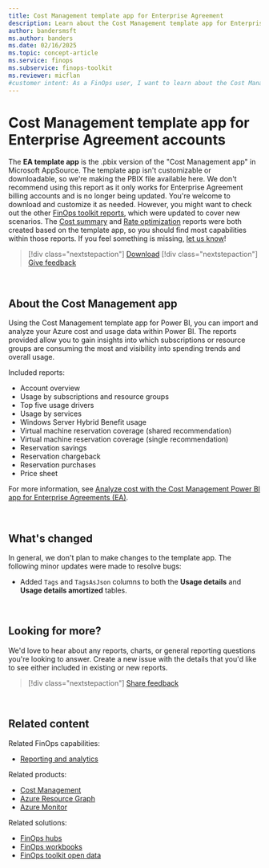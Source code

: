 ```yaml
---
title: Cost Management template app for Enterprise Agreement
description: Learn about the Cost Management template app for Enterprise Agreement accounts, including its features, usage insights, and available reports.
author: bandersmsft
ms.author: banders
ms.date: 02/16/2025
ms.topic: concept-article
ms.service: finops
ms.subservice: finops-toolkit
ms.reviewer: micflan
#customer intent: As a FinOps user, I want to learn about the Cost Management template app so that I can determine if should use it.
---
```


<!-- cSpell:ignore nextstepaction -->
<!-- markdownlint-disable-next-line MD025 -->
# Cost Management template app for Enterprise Agreement accounts

The **EA template app** is the .pbix version of the "Cost Management app" in Microsoft AppSource. The template app isn't customizable or downloadable, so we're making the PBIX file available here. We don't recommend using this report as it only works for Enterprise Agreement billing accounts and is no longer being updated. You're welcome to download and customize it as needed. However, you might want to check out the other [FinOps toolkit reports](reports.md), which were updated to cover new scenarios. The [Cost summary](cost-summary.md) and [Rate optimization](rate-optimization.md) reports were both created based on the template app, so you should find most capabilities within those reports. If you feel something is missing, [let us know](https://aka.ms/ftk/ideas)!

> [!div class="nextstepaction"]
> [Download](https://github.com/microsoft/finops-toolkit/releases/latest/download/CostManagementTemplateApp.pbix)
> [!div class="nextstepaction"]
> [Give feedback](https://portal.azure.com/#view/HubsExtension/InProductFeedbackBlade/extensionName/FinOpsToolkit/cesQuestion/How%20easy%20or%20hard%20is%20it%20to%20understand%20and%20optimize%20cost%20and%20usage%20with%20the%20FinOps%20toolkit%20Cost%20Management%20template%20app%20report%3F/cvaQuestion/How%20valuable%20is%20the%20Cost%20Management%20template%20app%20report%3F/surveyId/FTK0.9/bladeName/PowerBI.CMTemplateApp/featureName/Documentation)

<br>

## About the Cost Management app

Using the Cost Management template app for Power BI, you can import and analyze your Azure cost and usage data within Power BI. The reports provided allow you to gain insights into which subscriptions or resource groups are consuming the most and visibility into spending trends and overall usage.

Included reports:

- Account overview
- Usage by subscriptions and resource groups
- Top five usage drivers
- Usage by services
- Windows Server Hybrid Benefit usage
- Virtual machine reservation coverage (shared recommendation)
- Virtual machine reservation coverage (single recommendation)
- Reservation savings
- Reservation chargeback
- Reservation purchases
- Price sheet

For more information, see [Analyze cost with the Cost Management Power BI app for Enterprise Agreements (EA)](/azure/cost-management-billing/costs/analyze-cost-data-azure-cost-management-power-bi-template-app).

<br>

## What's changed

In general, we don't plan to make changes to the template app. The following minor updates were made to resolve bugs:

- Added `Tags` and `TagsAsJson` columns to both the **Usage details** and **Usage details amortized** tables.

<br>

## Looking for more?

We'd love to hear about any reports, charts, or general reporting questions you're looking to answer. Create a new issue with the details that you'd like to see either included in existing or new reports.

> [!div class="nextstepaction"]
> [Share feedback](https://aka.ms/ftk/ideas)

<br>

## Related content

Related FinOps capabilities:

- [Reporting and analytics](../../framework/understand/reporting.md)

Related products:

- [Cost Management](/azure/cost-management-billing/costs/)
- [Azure Resource Graph](/azure/governance/resource-graph/)
- [Azure Monitor](/azure/azure-monitor/)

Related solutions:

- [FinOps hubs](../hubs/finops-hubs-overview.md)
- [FinOps workbooks](../workbooks/finops-workbooks-overview.md)
- [FinOps toolkit open data](../open-data.md)

<br>
